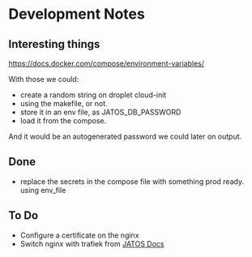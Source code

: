# Development Notes

## Interesting things

https://docs.docker.com/compose/environment-variables/

With those we could:

- create a random string on droplet cloud-init
- using the makefile, or not.
- store it in an env file, as JATOS_DB_PASSWORD
- load it from the compose.

And it would be an autogenerated password we could later on output.

## Done

- replace the secrets in the compose file with something prod ready. using env_file

## To Do

- Configure a certificate on the nginx
- Switch nginx with trafiek from [JATOS Docs](https://www.jatos.org/JATOS-on-DigitalOcean.html)
